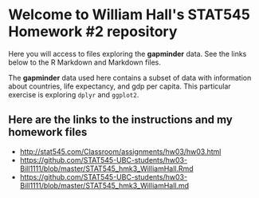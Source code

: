 # Welcome to William Hall's STAT545 Homework #2 repository

Here you will access to files exploring the **gapminder** data. See the links below to the R Markdown and Markdown files.

The **gapminder** data used here contains a subset of data with information about countries, life expectancy, and gdp per capita.
This particular exercise is exploring `dplyr` and `ggplot2`.


## Here are the links to the instructions and my homework files

- http://stat545.com/Classroom/assignments/hw03/hw03.html
- https://github.com/STAT545-UBC-students/hw03-Bill1111/blob/master/STAT545_hmk3_WilliamHall.Rmd
- https://github.com/STAT545-UBC-students/hw03-Bill1111/blob/master/STAT545_hmk3_WilliamHall.md



